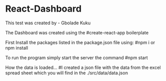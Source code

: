 # React-Dashboard

This test was created by - Gbolade Kuku


The Dashboard was created using the
#create-react-app boilerplate

First Install the packages listed in the package.json file using:
#npm i or npm install

To run the program simply start the server  the command
#npm start

How the data is loaded...
#I created a json file with the data from the excel spread sheet which you will find in the ./src/data/data.json
